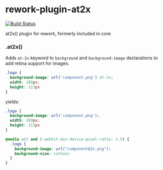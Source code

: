 rework-plugin-at2x
====================

[![Build Status](https://travis-ci.org/reworkcss/rework-plugin-at2x.png)](https://travis-ci.org/reworkcss/rework-plugin-at2x)

at2x() plugin for rework, formerly included in core

### .at2x()

  Adds `at-2x` keyword to `background` and `background-image`
  declarations to add retina support for images.

```css
.logo {
  background-image: url('component.png') at-2x;
  width: 289px;
  height: 113px
}
```

yields:

```css
.logo {
  background-image: url('component.png');
  width: 289px;
  height: 113px
}

@media all and (-webkit-min-device-pixel-ratio: 1.5) {
  .logo {
    background-image: url("component@2x.png");
    background-size: contain
  }
}
```
